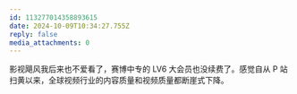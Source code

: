 ```yaml
---
id: 113277014358893615
date: 2024-10-09T10:34:27.755Z
reply: false
media_attachments: 0
---
```


影视飓风我后来也不爱看了，赛博中专的 LV6 大会员也没续费了。感觉自从 P 站扫黄以来，全球视频行业的内容质量和视频质量都断崖式下降。

